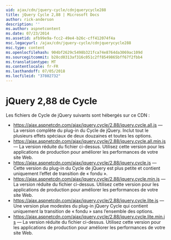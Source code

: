 ```yaml
---
uid: ajax/cdn/jquery-cycle/cdnjquerycycle288
title: jQuery Cycle 2,88 | Microsoft Docs
author: rick-anderson
description: ''
ms.author: aspnetcontent
ms.date: 07/23/2014
ms.assetid: afb99e9a-fcc2-49e4-b26c-cff412074f4a
msc.legacyurl: /ajax/cdn/jquery-cycle/cdnjquerycycle288
msc.type: content
ms.openlocfilehash: 904bf2629c5498b321fca74e8764da3069ac109d
ms.sourcegitcommit: b28cd0313af316c051c2ff8549865bff67f2fbb4
ms.translationtype: MT
ms.contentlocale: fr-FR
ms.lasthandoff: 07/05/2018
ms.locfileid: "37802732"
---
```

<a name="jquery-cycle-288"></a>jQuery 2,88 de Cycle
====================
Les fichiers de Cycle de jQuery suivants sont hébergés sur ce CDN :

- https://ajax.aspnetcdn.com/ajax/jquery.cycle/2.88/jquery.cycle.all.js &mdash; La version complète du plug-in du Cycle de jQuery. Inclut tout le plusieurs effets spéciaux de deux douzaines et toutes les options.
- https://ajax.aspnetcdn.com/ajax/jquery.cycle/2.88/jquery.cycle.all.min.js &mdash; La version réduite du fichier ci-dessus. Utilisez cette version pour les applications de production pour améliorer les performances de votre site Web.
- https://ajax.aspnetcdn.com/ajax/jquery.cycle/2.88/jquery.cycle.js &mdash; Cette version du plug-in du Cycle de jQuery est plus petite et contient uniquement l’effet de transition de « fondu ».
- https://ajax.aspnetcdn.com/ajax/jquery.cycle/2.88/jquery.cycle.min.js &mdash; La version réduite du fichier ci-dessus. Utilisez cette version pour les applications de production pour améliorer les performances de votre site Web.
- https://ajax.aspnetcdn.com/ajax/jquery.cycle/2.88/jquery.cycle.lite.js &mdash; Une version plue modestes du plug-in jQuery Cycle qui contient uniquement la transition de « fondu » sans l’ensemble des options.
- https://ajax.aspnetcdn.com/ajax/jquery.cycle/2.88/jquery.cycle.lite.min.js &mdash; La version réduite du fichier ci-dessus. Utilisez cette version pour les applications de production pour améliorer les performances de votre site Web.
